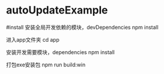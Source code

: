 # autoUpdateExample

#install
安装全局开发依赖的模块，devDependencies
npm install

进入app文件夹
cd app

安装开发需要模块，dependencies
npm install

打包exe安装包
npm run build:win
